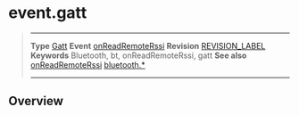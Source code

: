 # event.gatt

> --------------------- ------------------------------------------------------------------------------------------
> __Type__              [Gatt](/plugin.bluetooth.type.Gatt.md)
> __Event__             [onReadRemoteRssi](/plugin.bluetooth.type.Gatt.event.onReadRemoteRssi.md)
> __Revision__          [REVISION_LABEL](REVISION_URL)
> __Keywords__          Bluetooth, bt, onReadRemoteRssi, gatt
> __See also__          [onReadRemoteRssi](/plugin.bluetooth.type.Gatt.event.onReadRemoteRssi.md)
>						[bluetooth.*](/plugin.bluetooth.md)
> --------------------- ------------------------------------------------------------------------------------------

## Overview